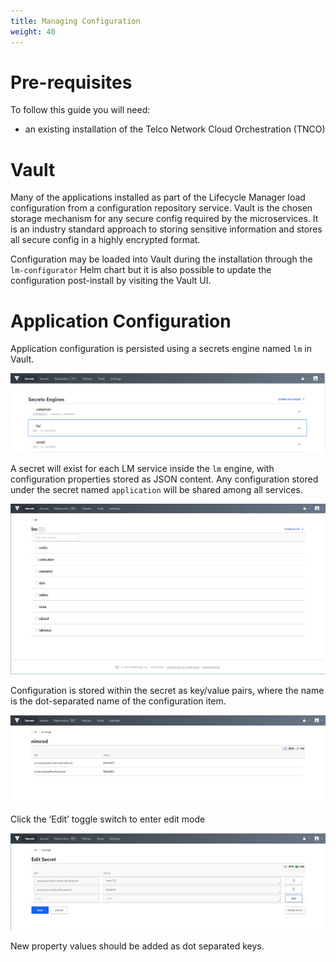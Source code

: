 ```yaml
---
title: Managing Configuration
weight: 40
---
```


# Pre-requisites

To follow this guide you will need:

- an existing installation of the Telco Network Cloud Orchestration (TNCO)

# Vault

Many of the applications installed as part of the Lifecycle Manager load configuration from a configuration repository service. Vault is the chosen storage mechanism for any secure config required by the microservices. It is an industry standard approach to storing sensitive information and stores all secure config in a highly encrypted format.

Configuration may be loaded into Vault during the installation through the `lm-configurator` Helm chart but it is also possible to update the configuration post-install by visiting the Vault UI.

# Application Configuration

Application configuration is persisted using a secrets engine named `lm` in Vault. 

![Vault UI](/images/user-guides/administration/configuration/VaultUI.png "Vault UI")

A secret will exist for each LM service inside the `lm` engine, with configuration properties stored as JSON content. Any configuration stored under the secret named `application` will be shared among all services.

![Vault Backend](/images/user-guides/administration/configuration/vault-backend.png "Vault Backend")

Configuration is stored within the secret as key/value pairs, where the name is the dot-separated name of the configuration item.

![Vault Secret](/images/user-guides/administration/configuration/vault-secret.png "Vault Secret")

Click the ‘Edit’ toggle switch to enter edit mode

![Vault Edit Secret](/images/user-guides/installation-and-administration/configuration/vault-edit-secret.png "Vault Edit Secret")

New property values should be added as dot separated keys.